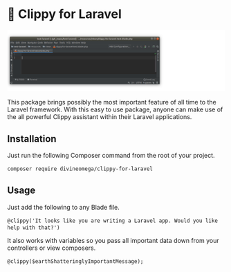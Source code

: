 
# 📎 Clippy for Laravel

<img src="assets/clippy-for-laravel-demo.gif"></img>

This package brings possibly the most important feature of all time to the Laravel
framework. With this easy to use package, anyone can make use of the all powerful
Clippy assistant within their Laravel applications.

## Installation

Just run the following Composer command from the root of your project.

```bash
composer require divineomega/clippy-for-laravel
```

## Usage

Just add the following to any Blade file.

```blade
@clippy('It looks like you are writing a Laravel app. Would you like help with that?')
``` 

It also works with variables so you pass all important data down from your controllers
or view composers.

```blade
@clippy($earthShatteringlyImportantMessage);
```
